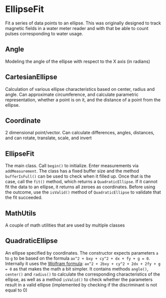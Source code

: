 # EllipseFit

Fit a series of data points to an ellipse. This was originally designed to track magnetic fields in a water meter reader
and with that be able to count pulses corresponding to water usage.

## Angle

Modeling the angle of the ellipse with respect to the X axis (in radians)

## CartesianEllipse

Calculation of various ellipse characteristics based on center, radius and angle.
Can approximate circumference, and calculate parametric representation, whether a point is on it, and the distance 
of a point from the ellipse.

## Coordinate

2 dimensional point/vector. Can calculate differences, angles, distances, and can rotate, translate, scale, and invert

## EllipseFit

The main class. Call `begin()` to initialize. Enter measurements via `addMeasurement`. The class has a fixed buffer size and the method `bufferIsFull()` can be used
to check when it filled up. Once that is the case,  call the `fit()` method, which returns a `QuadraticEllipse`. 
If it cannot fit the data to an ellipse, it returns all zeroes as coordinates.
Before using the outcome, use the `isValid()` method of `QuadraticEllipse` to validate that the fit succeeded.

## MathUtils

A couple of math utilities that are used by multiple classes

## QuadraticEllipse

An ellipse specified by coordinates. The constructor expects parameters `a` to `g` to be based on the formula `ax^2 + bxy + cy^2 + dx + fy + g = 0`.
Internally it uses the [Wolfram formula](https://mathworld.wolfram.com/CartesianEllipse.html): `ax^2 + 2bxy + cy^2 + 2dx + 2fy + g = 0` as that makes the math a bit simpler.
It contains methods `angle()`, `center()` and `radius()` to calculate the corresponding characteristics of the ellipse, as well as a method `isValid()` to check whether the
parameters result in a valid ellipse (implemented by checking if the discriminant is not equal to 0)
